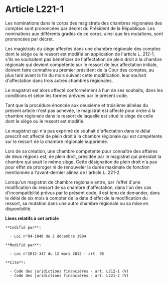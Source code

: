 # Article L221-1

Les nominations dans le corps des magistrats des chambres régionales des comptes sont prononcées par décret du Président de
la République. Les nominations aux différents grades de ce corps, ainsi que les mutations, sont prononcées par décret. 

Les magistrats du siège affectés dans une chambre régionale des comptes dont le siège ou le ressort est modifié en
application de l'article L. 212-1, s'ils ne souhaitent pas bénéficier de l'affectation de plein droit à la chambre régionale
qui devient compétente sur le ressort de leur affectation initiale, doivent faire connaître au premier président de la Cour
des comptes, au plus tard avant la fin du mois suivant cette modification, leur souhait d'affectation dans trois autres
chambres régionales. 

Le magistrat est alors affecté conformément à l'un de ses souhaits, dans les conditions et selon les formes prévues par le
présent code. 

Tant que la procédure énoncée aux deuxième et troisième alinéas du présent article n'est pas achevée, le magistrat est
affecté pour ordre à la chambre régionale dans le ressort de laquelle est situé le siège de celle dont le siège ou le ressort
est modifié. 

Le magistrat qui n'a pas exprimé de souhait d'affectation dans le délai prescrit est affecté de plein droit à la chambre
régionale qui est compétente sur le ressort de la chambre régionale supprimée. 

Lors de sa création, une chambre compétente pour connaître des affaires de deux régions est, de plein droit, présidée par le
magistrat qui présidait la chambre qui avait le même siège. Cette désignation de plein droit n'a pas pour effet de proroger
ni de renouveler la durée maximale de fonction mentionnée à l'avant-dernier alinéa de l'article L. 221-2. 

Lorsqu'un magistrat de chambre régionale entre, par l'effet d'une modification du ressort de sa chambre d'affectation, dans
l'un des cas d'incompatibilité prévus par le présent code, il est tenu de demander, dans le délai de six mois à compter de la
date d'effet de la modification du ressort, sa mutation dans une autre chambre régionale ou sa mise en disponibilité.

**Liens relatifs à cet article**

	**Codifié par**:

	  - Loi n°94-1040 du 2 décembre 1994

	**Modifié par**:

	  - Loi n°2012-347 du 12 mars 2012 - art. 95

	**Cite**:

	  - Code des juridictions financières - art. L212-1 (V)
	  - Code des juridictions financières - art. L221-2 (V)
